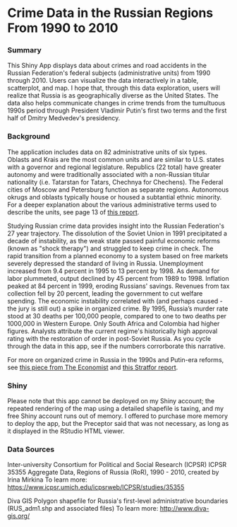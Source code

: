 # Crime Data in the Russian Regions From 1990 to 2010

### Summary

This Shiny App displays data about crimes and road accidents in the Russian Federation's federal subjects (administrative units) from 1990 through 2010. Users can visualize the data interactively in a table, scatterplot, and map. I hope that, through this data exploration, users will realize that Russia is as geographically diverse as the United States. The data also helps communicate changes in crime trends from the tumultuous 1990s period through President Vladimir Putin's first two terms and the first half of Dmitry Medvedev's presidency. 

### Background

The application includes data on 82 administrative units of six types. Oblasts and Krais are the most common units and are similar to U.S. states with a governor and regional legislature. Republics (22 total) have greater autonomy and were traditionally associated with a non-Russian titular nationality (i.e. Tatarstan for Tatars, Chechnya for Chechens). The Federal cities of Moscow and Petersburg function as separate regions. Autonomous okrugs and oblasts typically house or housed a subtantial ethnic minority. For a deeper explanation about the various administrative terms used to describe the units, see page 13 of [this report](http://riate.cnrs.fr/wp-content/uploads/2015/03/M4D_20121220_TR_russia.pdf). 

Studying Russian crime data provides insight into the Russian Federation's 27 year trajectory. The dissolution of the Soviet Union in 1991 precipitated a decade of instability, as the weak state passed painful economic reforms (known as "shock therapy") and struggled to keep crime in check. The rapid transition from a planned economy to a system based on free markets severely depressed the standard of living in Russia. Unemployment increased from 9.4 percent in 1995 to 13 percent by 1998. As demand for labor plummeted, output declined by 45 percent from 1989 to 1998. Inflation peaked at 84 percent in 1999, eroding Russians' savings. Revenues from tax collection fell by 20 percent, leading the government to cut welfare spending. The economic instability correlated with (and perhaps caused - the jury is still out) a spike in organized crime. By 1995, Russia’s murder rate stood at 30 deaths per 100,000 people, compared to one to two deaths per 1000,000 in Western Europe. Only South Africa and Colombia had higher figures. Analysts attribute the current regime's historically high approval rating with the restoration of order in post-Soviet Russia. As you cycle through the data in this app, see if the numbers corrorborate this narrative. 

For more on organized crime in Russia in the 1990s and Putin-era reforms, see [this piece from The Economist](https://www.economist.com/leaders/2009/01/22/mass-murder-and-the-market,) and [this Stratfor report](https://worldview.stratfor.com/article/organized-crime-russia).

### Shiny

Please note that this app cannot be deployed on my Shiny account; the repeated rendering of the map using a detailed shapefile is taxing, and my free Shiny account runs out of memory. I offered to purchase more memory to deploy the app, but the Preceptor said that was not necessary, as long as it displayed in the RStudio HTML viewer.

### Data Sources

Inter-university Consortium for Political and Social Research (ICPSR)
ICPSR 35355 Aggregate Data, Regions of Russia (RoR), 1990 - 2010, created by Irina Mirkina
To learn more: https://www.icpsr.umich.edu/icpsrweb/ICPSR/studies/35355

Diva GIS
Polygon shapefile for Russia's first-level administrative boundaries (RUS_adm1.shp and associated files)
To learn more: http://www.diva-gis.org/
